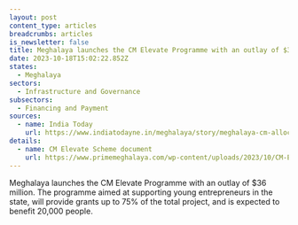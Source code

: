 ```yaml
---
layout: post
content_type: articles
breadcrumbs: articles
is_newsletter: false
title: Meghalaya launches the CM Elevate Programme with an outlay of $36 million
date: 2023-10-18T15:02:22.852Z
states:
  - Meghalaya
sectors:
  - Infrastructure and Governance
subsectors:
  - Financing and Payment
sources:
  - name: India Today
    url: https://www.indiatodayne.in/meghalaya/story/meghalaya-cm-allocates-rs-300-crore-to-foster-entrepreneurship-in-the-state-693973-2023-10-13
details:
  - name: CM Elevate Scheme document
    url: https://www.primemeghalaya.com/wp-content/uploads/2023/10/CM-ELEVATE-Program-Document.pdf
---
```

Meghalaya launches the CM Elevate Programme with an outlay of $36 million. The programme aimed at supporting young entrepreneurs in the state, will provide grants up to 75% of the total project, and is expected to benefit 20,000 people.
